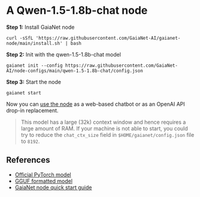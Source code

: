 # A Qwen-1.5-1.8b-chat node 

**Step 1:** Install GaiaNet node

```
curl -sSfL 'https://raw.githubusercontent.com/GaiaNet-AI/gaianet-node/main/install.sh' | bash
```

**Step 2:** Init with the qwen-1.5-1.8b-chat model

```
gaianet init --config https://raw.githubusercontent.com/GaiaNet-AI/node-configs/main/qwen-1.5-1.8b-chat/config.json
```

**Step 3:** Start the node

```
gaianet start
```

Now you can [use the node](https://docs.gaianet.ai/user-guide/mynode) as a web-based chatbot or as an OpenAI API drop-in replacement.

> This model has a large (32k) context window and hence requires a large amount of RAM. If your machine is not able to start, you could try to reduce the `chat_ctx_size` field in `$HOME/gaianet/config.json` file to `8192`.

## References

* [Official PyTorch model](https://huggingface.co/Qwen/Qwen1.5-1.8B-Chat)
* [GGUF formatted model](https://huggingface.co/gaianet/Qwen1.5-1.8B-Chat-GGUF)
* [GaiaNet node quick start guide](https://docs.gaianet.ai/node-guide/quick-start)
